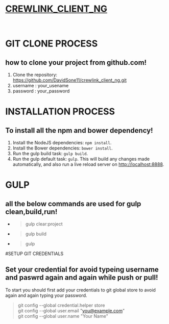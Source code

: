 
<p align="center" style="color:green">
<b><h1><u>CREWLINK_CLIENT_NG</h1></u></b><br>
</p>

# GIT CLONE PROCESS
## how to clone your project from github.com!
1. Clone the repository: https://github.com/DavidSone11/crewlink_client_ng.git
2. username : your_usename
3. password : your_password

# INSTALLATION PROCESS
## To install all the npm and bower dependency!
1. Install the NodeJS dependencies: `npm install`.
2. Install the Bower dependencies: `bower install`.
3. Run the gulp build task: `gulp build`.
4. Run the gulp default task: `gulp`. This will build any changes made automatically, and also run a live reload server on [http://localhost:8888](http://localhost:8888).

# GULP
## all the below commands are used for gulp clean,build,run!
* >gulp clear:project <br />
* >gulp build <br />
* >gulp <br />



#SETUP GIT CREDENTIALS
## Set your credential for avoid typeing username and paswrd again and again while push or pull!
To start you should first add your credentials to git global store to avoid again and again typing your password. <br />
 > git config --global credential.helper store <br />
 > git config --global user.email "you@example.com" <br />
 > git config --global user.name "Your Name" <br />